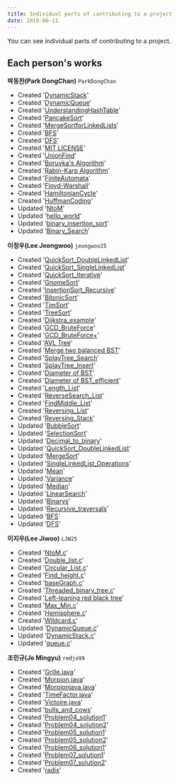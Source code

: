 ```yaml
---
title: Individual parts of contributing to a project
date: 2019-06-11
---
```


You can see individual parts of contributing to a project.

## Each person's works
 **박동찬(Park DongChan)** `ParkDongChan`
- Created '[DynamicStack](https://github.com/19-1-skku-oss/2019-1-OSS-E2/commit/d47cdcb7c26fcb31baa5e5db83ed71e2a516d07d)'
- Created '[DynamicQueue](https://github.com/19-1-skku-oss/2019-1-OSS-E2/commit/590f61590d96e2d5c25251f4fe97d851897c0b6c)'
- Created '[UnderstandingHashTable](https://github.com/19-1-skku-oss/2019-1-OSS-E2/commit/8aa3b44a54b156265dd52560cae2c64a16f25ac4)'
- Created '[PancakeSort](https://github.com/19-1-skku-oss/2019-1-OSS-E2/commit/31f5ca112e04fd6cb18ea58a5f45569411e2ca05)'
- Created '[MergeSortforLinkedLists](https://github.com/19-1-skku-oss/2019-1-OSS-E2/commit/507d06300b7e73812f7f6a1dbc9f4236cf3944f7)'
- Created '[BFS](https://github.com/19-1-skku-oss/2019-1-OSS-E2/commit/1419c708e9c46982b6aebef1344f98f8f1650ea5)'
- Created '[DFS](https://github.com/19-1-skku-oss/2019-1-OSS-E2/commit/215f96f7b80578e82310e0b1352670504a4f03c3)'
- Created '[MIT LICENSE](https://github.com/19-1-skku-oss/2019-1-OSS-E2/commit/8c54b1f89a843fbdeee4c92e84441b2de8d6180a)'
- Created '[UnionFind](https://github.com/19-1-skku-oss/2019-1-OSS-E2/commit/1e82d5a33f72303e9af5fe0a64e77abb8d153be1)'
- Created '[Boruvka's Algorithm](https://github.com/19-1-skku-oss/2019-1-OSS-E2/commit/2aec4c25f3709372a4cef8d7e237127b4bf50217)'
- Created '[Rabin-Karp Algorithm](https://github.com/19-1-skku-oss/2019-1-OSS-E2/commit/95fa9de0a435c9a1c06b83469b82def0a656f055)'
- Created '[FiniteAutomata](https://github.com/19-1-skku-oss/2019-1-OSS-E2/commit/8969e9507fa009036e8db4d0f48c805fd91d6c1f)'
- Created '[Floyd-Warshall](https://github.com/19-1-skku-oss/2019-1-OSS-E2/commit/acff132c018c66d411afd77dcb475f38e7bcf38e)'
- Created '[HamiltonianCycle](https://github.com/19-1-skku-oss/2019-1-OSS-E2/commit/437b143082d0a906b7de188017f6aab7d2cec56e)'
- Created '[HuffmanCoding](https://github.com/19-1-skku-oss/2019-1-OSS-E2/commit/53a59987bbad8e86546896f35b6838d5f2fea2b4)'
- Updated '[NtoM](https://github.com/19-1-skku-oss/2019-1-OSS-E2/commit/eafba7ffdb8253278aedf3835e7803ecfd86732d)'
- Updated '[hello_world](https://github.com/19-1-skku-oss/2019-1-OSS-E2/commit/e6f8624a9851c6b6ee674ed73bd8537912af5a92)'
- Updated '[binary_insertion_sort](https://github.com/19-1-skku-oss/2019-1-OSS-E2/commit/86d862680235f9074fe986ee22faf87c66641ec4)'
- Updated '[Binary_Search](https://github.com/19-1-skku-oss/2019-1-OSS-E2/commit/67348f1a780aeefa36d33bd9accd433c33d07547)'

 **이정우(Lee Jeongwoo)** `jeongwoo25`
- Created '[QuickSort_DoubleLinkedList](https://github.com/19-1-skku-oss/2019-1-OSS-E2/commit/9ea659803122379f8f043217c442fe9afc502b88)'
- Created '[QuickSort_SingleLinkedList](https://github.com/19-1-skku-oss/2019-1-OSS-E2/commit/040c507e2482822607003bef8e8f408eaf73b4e9)'
- Created '[QuickSort_Iterative](https://github.com/19-1-skku-oss/2019-1-OSS-E2/commit/1240dc43035017b827be1c7dfb3277b18f811d71)'
- Created '[GnomeSort](https://github.com/19-1-skku-oss/2019-1-OSS-E2/commit/244861ac7531ecc8c16a87edc5efeca3b31943b4)'
- Created '[InsertionSort_Recursive](https://github.com/19-1-skku-oss/2019-1-OSS-E2/commit/f6a0f1b98181d9deb8945b816f73025513aa4d96)'
- Created '[BitonicSort](https://github.com/19-1-skku-oss/2019-1-OSS-E2/commit/6f361dda1a089803f4f3824e8279f364995fcba5)'
- Created '[TimSort](https://github.com/19-1-skku-oss/2019-1-OSS-E2/commit/473553fa468b27bc0f22b3517fc5775cb4716ed2)'
- Created '[TreeSort](https://github.com/19-1-skku-oss/2019-1-OSS-E2/commit/af261eb01abde07f775aa9b2c58346bb5d40dd72)'
- Created '[Dijkstra_example](https://github.com/19-1-skku-oss/2019-1-OSS-E2/commit/c759a981cc57af957dc09998733999403531f2cc)'
- Created '[GCD_BruteForce](https://github.com/19-1-skku-oss/2019-1-OSS-E2/commit/5a87d268b0bed6ed5b277753e6f9fb6fe39cc627)'
- Created '[GCD_BruteForce+](https://github.com/19-1-skku-oss/2019-1-OSS-E2/commit/ea639b47c7395d4db0f9d4bc95430c5a5c2d8fa8)'
- Created '[AVL Tree](https://github.com/19-1-skku-oss/2019-1-OSS-E2/commit/56111c58451432cd5e2a8545c5d650280ac96eaa)'
- Created '[Merge two balanced BST](https://github.com/19-1-skku-oss/2019-1-OSS-E2/commit/27c4c508aa23e58479f2ac6c9883e346bc704995)'
- Created '[SplayTree_Search](https://github.com/19-1-skku-oss/2019-1-OSS-E2/commit/56747f2746f9c8585052bd8027fc5a68659abac5)'
- Created '[SplayTree_Insert](https://github.com/19-1-skku-oss/2019-1-OSS-E2/commit/8eac0ad0ac2d80614cd04a5d91997772de19fc88)'
- Created '[Diameter of BST](https://github.com/19-1-skku-oss/2019-1-OSS-E2/commit/6ade72bcc3abe5d4508e89992a83370a8dedb46b)'
- Created '[Diameter of BST_efficient](https://github.com/19-1-skku-oss/2019-1-OSS-E2/commit/214489e02bbbc175e04b7f22fe3feb77448402aa)'
- Created '[Length_List](https://github.com/19-1-skku-oss/2019-1-OSS-E2/commit/14c86482b9dee93c767e5d04aa58e3a44e14f5bc)'
- Created '[ReverseSearch_List](https://github.com/19-1-skku-oss/2019-1-OSS-E2/commit/87349577e675a023db4dd33f248b39855e7470e4)'
- Created '[FindMiddle_List](https://github.com/19-1-skku-oss/2019-1-OSS-E2/commit/e744f093177ef170b26d407f420cbee9402949c2)'
- Created '[Reversing_List](https://github.com/19-1-skku-oss/2019-1-OSS-E2/commit/5199a02cdc3a9b8d26f49c2bcf061175c0e11386)'
- Created '[Reversing_Stack](https://github.com/19-1-skku-oss/2019-1-OSS-E2/commit/32bf741265391c1308c45b2afd64e8522db2e18f)'
- Updated '[BubbleSort](https://github.com/19-1-skku-oss/2019-1-OSS-E2/commit/967c8560e7606946ce390a29e10c7ff2fa2f24bc)'
- Updated '[SelectionSort](https://github.com/19-1-skku-oss/2019-1-OSS-E2/commit/84017314a23e82b9ef00d8aa3e2eee8386761e36)'
- Updated '[Decimal_to_binary](https://github.com/19-1-skku-oss/2019-1-OSS-E2/commit/fa62a7c5221d332a5912baf78aa98870e9f0df12)'
- Updated '[QuickSort_DoubleLinkedList](https://github.com/19-1-skku-oss/2019-1-OSS-E2/commit/82c77fd011fe68ecc0f9f1cb4d0827ab11d574ae)'
- Updated '[MergeSort](https://github.com/19-1-skku-oss/2019-1-OSS-E2/commit/e738706894a9fa358cd21f77b78954b425fc9f65)'
- Updated '[SingleLinkedList_Operations](https://github.com/19-1-skku-oss/2019-1-OSS-E2/commit/13f52e9ff0c29b6283d9693f8bc614e5612745b4)'
- Updated '[Mean](https://github.com/19-1-skku-oss/2019-1-OSS-E2/commit/bd9035ab135bb48fbd1a89e6862bad38c75605e5)'
- Updated '[Variance](https://github.com/19-1-skku-oss/2019-1-OSS-E2/commit/70a691f2d9ea5b64ce98c361256818315df1a19a)'
- Updated '[Median](https://github.com/19-1-skku-oss/2019-1-OSS-E2/commit/bc5160b5f14e22e265efcf81868c8b2f8c334fae)'
- Updated '[LinearSearch](https://github.com/19-1-skku-oss/2019-1-OSS-E2/commit/1ac1869485b15424ff66cf992cd1cb3e112cd587)'
- Updated '[Binarys](https://github.com/19-1-skku-oss/2019-1-OSS-E2/commit/db1b6af2f9d826ae0d79b91e024746143182a53a)'
- Updated '[Recursive_traversals](https://github.com/19-1-skku-oss/2019-1-OSS-E2/commit/94dc5e3f923dd5f1794ec6caeb1ab6473aa094e4)'
- Updated '[BFS](https://github.com/19-1-skku-oss/2019-1-OSS-E2/commit/d7b8af2a0c6f7f0f64abd5a647894d313f506a77)'
- Updated '[DFS](https://github.com/19-1-skku-oss/2019-1-OSS-E2/commit/707d5bb9ea628275f362095c99b669c6d388c3d7)'

 **이지우(Lee Jiwoo)** `LJW25`
- Created '[NtoM.c](https://github.com/19-1-skku-oss/2019-1-OSS-E2/commit/1431ce4963ee100c00291abd4f057b8df05c982b)'
- Created '[Double_list.c](https://github.com/19-1-skku-oss/2019-1-OSS-E2/commit/1c90dbda7dc88abb7e2e1d54a5bbfca9d20bc75d)'
- Created '[Circular_List.c](https://github.com/19-1-skku-oss/2019-1-OSS-E2/commit/04287acac5f9c3c1f6214ebfa63ceac12885d4a7)'
- Created '[Find_height.c](https://github.com/19-1-skku-oss/2019-1-OSS-E2/commit/cafa31e89d4cbf7205d558c6cd5038e7762bce9c)' 
- Created '[baseGraph.c](https://github.com/19-1-skku-oss/2019-1-OSS-E2/commit/132cc53533f6506c07ce9348f3dc829b6f00a293)' 
- Created '[Threaded_binary_tree.c](https://github.com/19-1-skku-oss/2019-1-OSS-E2/commit/cb52592f2fab0cdaf11b60bfdee45da0717cfb5a)'
- Created '[Left-leaning red black tree](https://github.com/19-1-skku-oss/2019-1-OSS-E2/commit/15d8c2a05574fc49b91521f48abaacb6d02f261a)'
- Created '[Max_Min.c](https://github.com/19-1-skku-oss/2019-1-OSS-E2/commit/91a7a391b0b6c42f10f79c0d261255eb57f5c0f2)'
- Created '[Hemisphere.c](https://github.com/19-1-skku-oss/2019-1-OSS-E2/commit/72dd1249acb75e89726aabcdc9b1fb8bdc0b2218)'
- Created '[Wildcard.c](https://github.com/19-1-skku-oss/2019-1-OSS-E2/commit/7d6368019cd65e2bdf921daadb6cffd41bce09a3)'
- Updated '[DynamicQueue.c](https://github.com/19-1-skku-oss/2019-1-OSS-E2/commit/0c6d0a9db2212a9efb90a071bb72ca7223edb764)'
- Updated '[DynamicStack.c](https://github.com/19-1-skku-oss/2019-1-OSS-E2/commit/04dbe36300743b43ad52695308a11076b42a8f75)'
- Updated '[queue.c](https://github.com/19-1-skku-oss/2019-1-OSS-E2/commit/0dad15dc72e09ad9960dfd1ea980d49d48741836)'


 **조민규(Jo Mingyu)** `redjo99`
- Created '[Grille.java](https://github.com/19-1-skku-oss/2019-1-OSS-E2/blob/master/exercism/Gomoku/Grille.java)'
- Created '[Morpion.java](https://github.com/19-1-skku-oss/2019-1-OSS-E2/blob/master/exercism/Gomoku/Morpion.java)'
- Created '[Morpionjava.java](https://github.com/19-1-skku-oss/2019-1-OSS-E2/blob/master/exercism/Gomoku/Morpionjava.java)'
- Created '[TimeFactor.java](https://github.com/19-1-skku-oss/2019-1-OSS-E2/blob/master/exercism/Gomoku/TimeFactor.java)'
- Created '[Victoire.java](https://github.com/19-1-skku-oss/2019-1-OSS-E2/blob/master/exercism/Gomoku/Victoire.java)'
- Created '[bulls_and_cows](https://github.com/19-1-skku-oss/2019-1-OSS-E2/blob/master/exercism/bulls-and-cows/bulls_and_cows.c)'
- Created '[Problem04_solution1](https://github.com/19-1-skku-oss/2019-1-OSS-E2/blob/master/project_euler/Problem%2004/Problem04_solution1.c)'
- Created '[Problem04_solution2](https://github.com/19-1-skku-oss/2019-1-OSS-E2/blob/master/project_euler/Problem%2004/Problem04_solution2.c)'
- Created '[Problem05_solution1](https://github.com/19-1-skku-oss/2019-1-OSS-E2/blob/master/project_euler/Problem%2005/Problem05_solution1.c)'
- Created '[Problem05_solution2](https://github.com/19-1-skku-oss/2019-1-OSS-E2/blob/master/project_euler/Problem%2005/Problem05_solution2.c)'
- Created '[Problem06_solution1](https://github.com/19-1-skku-oss/2019-1-OSS-E2/blob/master/project_euler/Problem%2006/Problem06_solution1.c)'
- Created '[Problem07_solution1](https://github.com/19-1-skku-oss/2019-1-OSS-E2/blob/master/project_euler/Problem07/Problem07_solution1.c)'
- Created '[Problem07_solution2](https://github.com/19-1-skku-oss/2019-1-OSS-E2/blob/master/project_euler/Problem07/Problem07_solution2.c)'
- Created '[radix](https://github.com/19-1-skku-oss/2019-1-OSS-E2/blob/master/sorting/radix.c)'

